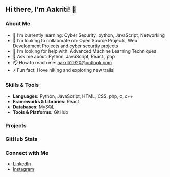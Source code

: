 
## Hi there, I'm Aakriti! 👋

### About Me

- 🌱 I’m currently learning: Cyber Security, python, JavaScript, Networking
- 👯 I’m looking to collaborate on: Open Source Projects, Web Development Projects and cyber securtiy projects
- 🤔 I’m looking for help with: Advanced Machine Learning Techniques
- 💬 Ask me about: Python, JavaScript, React , php
- 📫 How to reach me: aakriti2920@outlook.com
- ⚡ Fun fact: I love hiking and exploring new trails!

### Skills & Tools

- **Languages:** Python, JavaScript, HTML, CSS, php, c, c++
- **Frameworks & Libraries:** React
- **Databases:** MySQL
- **Tools & Platforms:**  GitHub

### Projects



### GitHub Stats



### Connect with Me

- [LinkedIn](https://www.linkedin.com/in/aakriti-singh-0395602a3?utm_source=share&utm_campaign=share_via&utm_content=profile&utm_medium=android_app)
- [Instagram](https://www.instagram.com/aakriti4779)
